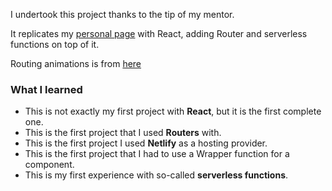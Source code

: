 I undertook this project thanks to the tip of my mentor.

It replicates my [personal page](https://github.com/emrergin/personalpage) with React, adding Router and serverless functions on top of it.

Routing animations is from [here](https://codesandbox.io/s/react-router-animation-working-fix-forked-2t1hmb?file=/src/styles.css:1249-2217)

### What I learned

- This is not exactly my first project with **React**, but it is the first complete one.
- This is the first project that I used **Routers** with.
- This is the first project I used **Netlify** as a hosting provider.
- This is the first project that I had to use a Wrapper function for a component.
- This is my first experience with so-called **serverless functions**.